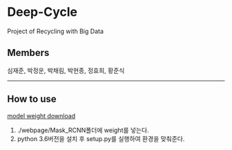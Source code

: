 # Deep-Cycle

Project of Recycling with Big Data

## Members

심재준, 박정운, 박채림, 박현종, 정효희, 황준식

___
## How to use

[model weight download]('https://drive.google.com/open?id=10uCfH_fDPMDsdsnkuejJ1CoqM903hHzg')

1. ./webpage/Mask_RCNN폴더에 weight를 넣는다.
2. python 3.6버전을 설치 후 setup.py를 실행하여 환경을 맞춰준다.
